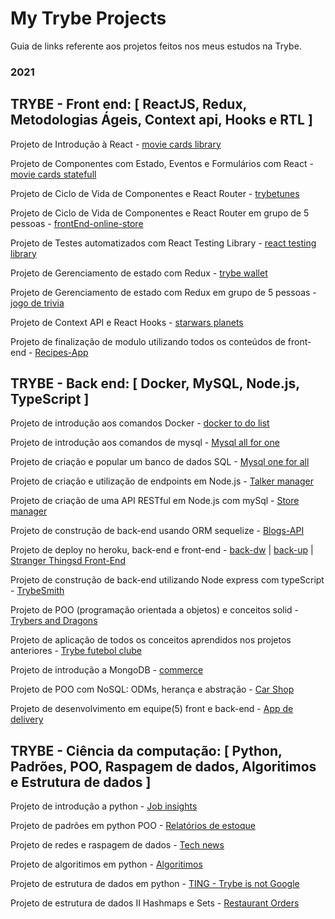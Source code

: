 # My Trybe Projects

Guia de links referente aos projetos feitos nos meus estudos na Trybe.

### 2021

## TRYBE - Front end: [ ReactJS, Redux, Metodologias Ágeis, Context api, Hooks e RTL ]

Projeto de Introdução à React - [movie cards library](https://github.com/gabiru1/Movie-Cards-Library)

Projeto de Componentes com Estado, Eventos e Formulários com React - [movie cards statefull](https://github.com/gabiru1/Movie-Cards-Library-Stateful)

Projeto de Ciclo de Vida de Componentes e React Router - [trybetunes](https://github.com/gabiru1/Movie-Cards-Library-CRUD)

Projeto de Ciclo de Vida de Componentes e React Router em grupo de 5 pessoas - [frontEnd-online-store](https://github.com/gabiru1/FrontEnd-Online-Store)  

Projeto de Testes automatizados com React Testing Library - [react testing library](https://github.com/gabiru1/Testes-em-React)

Projeto de Gerenciamento de estado com Redux - [trybe wallet](https://github.com/gabiru1/Trybe-Wallet)

Projeto de Gerenciamento de estado com Redux em grupo de 5 pessoas - [jogo de trivia](https://github.com/gabiru1/Jogo-de-Trivia)

Projeto de Context API e React Hooks - [starwars planets](https://github.com/gabiru1/StarWars-Planets-Search-em-Context-API-e-Hooks)

Projeto de finalização de modulo utilizando todos os conteúdos de front-end - [Recipes-App](https://github.com/gabiru1/App-de-Receitas)

## TRYBE - Back end: [ Docker, MySQL, Node.js, TypeScript ]

Projeto de introdução aos comandos Docker - [docker to do list](https://github.com/gabiru1/project-docker-todo-list)

Projeto de introdução aos comandos de mysql - [Mysql all for one](https://github.com/gabiru1/All-for-One)

Projeto de criação e popular um banco de dados SQL - [Mysql one for all](https://github.com/gabiru1/One-for-all)

Projeto de criação e utilização de endpoints em Node.js - [Talker manager](https://github.com/gabiru1/Talker-Manager)

Projeto de criação de uma API RESTful em Node.js com mySql - [Store manager](https://github.com/gabiru1/Store-Manager)

Projeto de construção de back-end usando ORM sequelize - [Blogs-API](https://github.com/gabiru1/API-de-Blogs)

Projeto de deploy no heroku, back-end e front-end - [back-dw](https://gabiru1-dw.herokuapp.com/) | [back-up](https://gabiru1-up.herokuapp.com/) | [Stranger Thingsd Front-End](https://gabiru1-ft.herokuapp.com/)

Projeto de construção de back-end utilizando Node express com typeScript - [TrybeSmith](https://github.com/gabiru1/trybesmith)

Projeto de POO (programação orientada a objetos) e conceitos solid - [Trybers and Dragons](https://github.com/gabiru1/Trybers-and-Dragons)

Projeto de aplicação de todos os conceitos aprendidos nos projetos anteriores - [Trybe futebol clube](https://github.com/gabiru1/Trybe-futebol-clube)

Projeto de introdução a MongoDB - [commerce](https://github.com/gabiru1/commerce)

Projeto de POO com NoSQL: ODMs, herança e abstração - [Car Shop](https://github.com/gabiru1/carshop)

Projeto de desenvolvimento em equipe(5) front e back-end - [App de delivery](https://github.com/gabiru1/app-de-delivery)

## TRYBE - Ciência da computação: [ Python, Padrões, POO, Raspagem de dados, Algoritimos e Estrutura de dados ]

Projeto de introdução a python - [Job insights](https://github.com/gabiru1/Job-insights)

Projeto de padrões em python POO - [Relatórios de estoque](https://github.com/gabiru1/Relat-rios-de-estoque)

Projeto de redes e raspagem de dados - [Tech news](https://github.com/gabiru1/Tech-news)

Projeto de algoritimos em python - [Algoritimos](https://github.com/gabiru1/Algoritimos)

Projeto de estrutura de dados em python - [TING - Trybe is not Google](https://github.com/gabiru1/TING-Trybe-is-not-Google)

Projeto de estrutura de dados II Hashmaps e Sets - [Restaurant Orders](https://github.com/gabiru1/Restaurant-orders)
